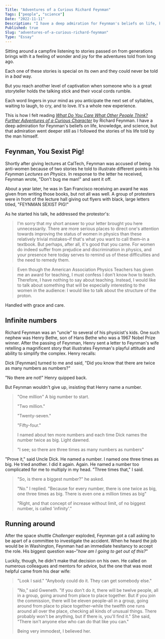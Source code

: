 ```yaml
---
Title: "Adventures of a Curious Richard Feynman"
Tags: ["people", "science"]
Date: "2022-11-11"
Description: "I have a deep admiration for Feynman's beliefs on life, knowledge, and science, but that admiration went deeper still as I followed the stories of his life told by the man himself. This is a small collection of a few of those stories."
Published: true
Slug: "adventures-of-a-curious-richard-feynman"
Type: "Essay"
---
```

Sitting around a campfire listening to stories passed on from generations brings with it a feeling of wonder and joy for the adventures told from long ago.

Each one of these stories is special on its own and they could never be told in a *bad* way.

But you reach another level of captivation when someone who is a great storyteller holds the talking stick and their vocal cords rumble.

Each word lingers in your mind as you anticipate the next set of syllables, waiting to laugh, to cry, and to love. It's a whole new experience.

This is how I felt reading [*What Do You Care What Other People Think? Further Adventures of a Curious Character*](https://www.amazon.com/dp/B004OA6KIS/ref=dp-kindle-redirect?_encoding=UTF8&btkr=1) by Richard Feynman. I have a deep admiration for Feynman's beliefs on life, knowledge, and science, but that admiration went deeper still as I followed the stories of his life told by the man himself.

## Feynman, You Sexist Pig!

Shortly after giving lectures at CalTech, Feynman was accused of being anti-women because of two stories he told to illustrate different points in his *Feynman Lectures on Physics*. In response to the letter he received, Feynman wrote, "Don't bug me man!" and sent it off.

About a year later, he was in San Francisco receiving an award he was given from writing those books, but not all was well. A group of protesters were in front of the lecture hall giving out flyers with black, large letters titled, "FEYNMAN SEXIST PIG!"

As he started his talk, he addressed the protestor's:

> I'm sorry that my short answer to your letter brought you here unnecessarily. There are more serious places to direct one's attention towards improving the status of women in physics than these relatively trivial mistakes–if that's what you want to call them–in a textbook. But perhaps, after all, it's good that you came. For women do indeed suffer from prejudice and discrimination in physics, and your presence here today serves to remind us of these difficulties and the need to remedy them.

> Even though the American Association Physics Teachers has given me an award for teaching, I must confess I don't know how to teach. Therefore, I have nothing to say about teaching. Instead, I would like to talk about something that will be especially interesting to the women in the audience: I would like to talk about the structure of the proton. 

Handled with grace and care.

## Infinite numbers

Richard Feynman was an "uncle" to several of his physicist's kids. One such nephew was Henry Bethe, son of Hans Bethe who was a 1967 Nobel Prize winner. After the passing of Feynman, Henry sent a letter to Feynman's wife retelling a magnificent story that illustrates Feynman's playful attitude and ability to simplify the complex. Henry recalls:

Dick [Feynman] turned to me and said, "Did you know that there are twice as many numbers as numbers?"

"No there are not!" Henry quipped back.

But Feynman wouldn't give up, insisting that Henry name a number.

> "One million" A big number to start.
> 
> "Two million."
>
>
>"Twenty-seven."
>
>"Fifty-four."
>
>I named about ten more numbers and each time Dick names the number twice as big. Light dawned.
>
> "I see; so there are three times as many numbers as numbers"
>
"Prove it," said Uncle Dick. He named a number. I named one three times as big. He tried another. I did it again. Again.
He named a number too complicated for me to multiply in my head. "Three times that," I said.
>
> "So, is there a biggest number?" he asked.
>
> "No." I replied. "Because for every number, there is one twice as big, one three times as big. There is even one a million times as big"
>
> "Right, and that concept of increase without limit, of no biggest number, is called 'infinity'."

## Running around

After the space shuttle *Challenger* exploded, Feynman got a call asking to be apart of a committee to investigate the accident. When he heard the job would be in Washington, Feynman had an immediate hesitancy to accept the role. His biggest question was–"*how am I going to get out of this?*"

Luckily, though, he didn't make that decision on his own. He called on numerous colleagues and mentors for advice, but the one that was most helpful came from his dear wife:

> "Look I said." "Anybody could do it. They can get somebody else."

> "No," said Gweneth. "If you don't do it, there will be twelve people, all in a group, going around from place to place together. But if you join the commission, there will be eleven people–all in a group, going around from place to place together–while the twelfth one runs around all over the place, checking all kinds of unusual things. There probably won't be anything, but if there is, you'll find it." She said, "There isn't anyone else who can do that like you can."
>
> Being very immodest, I believed her.